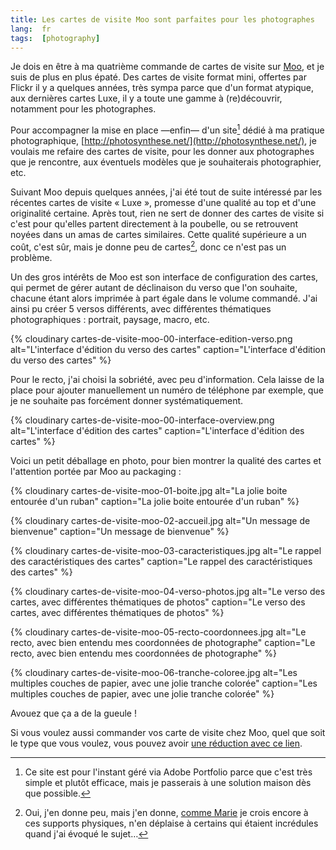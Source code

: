 ```yaml
---
title: Les cartes de visite Moo sont parfaites pour les photographes
lang:  fr
tags:  [photography]
---
```


Je dois en être à ma quatrième commande de cartes de visite sur [Moo](https://refer.moo.com/s/mkzfn), et je suis de plus en plus épaté. Des cartes de visite format mini, offertes par Flickr il y a quelques années, très sympa parce que d'un format atypique, aux dernières cartes Luxe, il y a toute une gamme à (re)découvrir, notamment pour les photographes.

Pour accompagner la mise en place —enfin— d'un site[^site] dédié à ma pratique photographique, [http://photosynthese.net/](http://photosynthese.net/), je voulais me refaire des cartes de visite, pour les donner aux photographes que je rencontre, aux éventuels modèles que je souhaiterais photographier, etc.

[^site]: Ce site est pour l'instant géré via Adobe Portfolio parce que c'est très simple et plutôt efficace, mais je passerais à une solution maison dès que possible.

Suivant Moo depuis quelques années, j'ai été tout de suite intéressé par les récentes cartes de visite « Luxe », promesse d'une qualité au top et d'une originalité certaine. Après tout, rien ne sert de donner des cartes de visite si c'est pour qu'elles partent directement à la poubelle, ou se retrouvent noyées dans un amas de cartes similaires. Cette qualité supérieure a un coût, c'est sûr, mais je donne peu de cartes[^mais], donc ce n'est pas un problème.

[^mais]: Oui, j'en donne peu, mais j'en donne, [comme Marie](http://marieguillaumet.com/ma-papeterie-moo/) je crois encore à ces supports physiques, n'en déplaise à certains qui étaient incrédules quand j'ai évoqué le sujet…

Un des gros intérêts de Moo est son interface de configuration des cartes, qui permet de gérer autant de déclinaison du verso que l'on souhaite, chacune étant alors imprimée à part égale dans le volume commandé. J'ai ainsi pu créer 5 versos différents, avec différentes thématiques photographiques : portrait, paysage, macro, etc.

{% cloudinary cartes-de-visite-moo-00-interface-edition-verso.png alt="L'interface d'édition du verso des cartes" caption="L'interface d'édition du verso des cartes" %}

Pour le recto, j'ai choisi la sobriété, avec peu d'information. Cela laisse de la place pour ajouter manuellement un numéro de téléphone par exemple, que je ne souhaite pas forcément donner systématiquement.

{% cloudinary cartes-de-visite-moo-00-interface-overview.png alt="L'interface d'édition des cartes" caption="L'interface d'édition des cartes" %}

Voici un petit déballage en photo, pour bien montrer la qualité des cartes et l'attention portée par Moo au packaging :

{% cloudinary cartes-de-visite-moo-01-boite.jpg alt="La jolie boite entourée d'un ruban" caption="La jolie boite entourée d'un ruban" %}

{% cloudinary cartes-de-visite-moo-02-accueil.jpg alt="Un message de bienvenue" caption="Un message de bienvenue" %}

{% cloudinary cartes-de-visite-moo-03-caracteristiques.jpg alt="Le rappel des caractéristiques des cartes" caption="Le rappel des caractéristiques des cartes" %}

{% cloudinary cartes-de-visite-moo-04-verso-photos.jpg alt="Le verso des cartes, avec différentes thématiques de photos" caption="Le verso des cartes, avec différentes thématiques de photos" %}

{% cloudinary cartes-de-visite-moo-05-recto-coordonnees.jpg alt="Le recto, avec bien entendu mes coordonnées de photographe" caption="Le recto, avec bien entendu mes coordonnées de photographe" %}

{% cloudinary cartes-de-visite-moo-06-tranche-coloree.jpg alt="Les multiples couches de papier, avec une jolie tranche colorée" caption="Les multiples couches de papier, avec une jolie tranche colorée" %}

Avouez que ça a de la gueule !

Si vous voulez aussi commander vos carte de visite chez Moo, quel que soit le type que vous voulez, vous pouvez avoir [une réduction avec ce lien](https://refer.moo.com/s/mkzfn).
